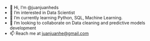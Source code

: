- 👋 Hi, I’m @juanjuanheds
- 👀 I’m interested in Data Scientist
- 🌱 I’m currently learning Python, SQL, Machine Learning.
- 💞️ I’m looking to collaborate on Data cleaning and predictive models development
- 📫 Reach me at juanjuanhe@gmail.com

<!---
juanjuanheds/juanjuanheds is a ✨ special ✨ repository because its `README.md` (this file) appears on your GitHub profile.
You can click the Preview link to take a look at your changes.
--->
